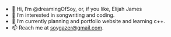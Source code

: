- 👋 Hi, I’m @dreamingOfSoy, or, if you like, Elijah James
- 👀 I’m interested in songwriting and coding.
- 🌱 I’m currently planning and portfolio website and learning c++.
- 📫 Reach me at soygazer@gmail.com.

<!---
dreamingOfSoy/dreamingOfSoy is a ✨ special ✨ repository because its `README.md` (this file) appears on your GitHub profile.
You can click the Preview link to take a look at your changes.
--->
